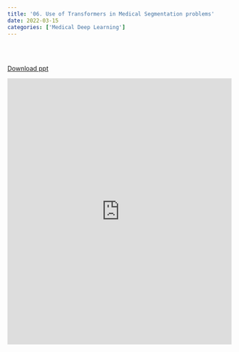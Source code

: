 ```yaml
---
title: '06. Use of Transformers in Medical Segmentation problems'
date: 2022-03-15
categories: ['Medical Deep Learning']
---
```


<br><br>

[Download ppt](/ppt/6.pptx)

<center>
<iframe src="https://docs.google.com/presentation/d/e/2PACX-1vTZC-eCPTZOzsiDi9EGi4FUP7A9qLPwE2rwDsUOg-3as0gSXj2gGdJKRgAc6pwQ6A/embed?start=false&loop=false&delayms=3000" frameborder="0" width="100%" height="600" allowfullscreen="true" mozallowfullscreen="true" webkitallowfullscreen="true" min-width="350px"></iframe>
</center>

<br>

<script src="https://utteranc.es/client.js"
        repo="RTOS-KGU/RTOS-utterances-comment"
        issue-term="pathname"
        label="Comment"
        theme="github-light"
        crossorigin="anonymous"
        async>
</script>